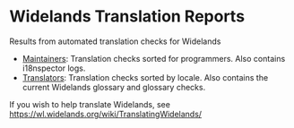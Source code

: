 # Widelands Translation Reports
Results from automated translation checks for Widelands

* [Maintainers](https://github.com/widelands/widelands_translation_reports/tree/master/maintainers): Translation checks sorted for programmers. Also contains i18nspector logs.
* [Translators](https://github.com/widelands/widelands_translation_reports/tree/master/translators): Translation checks sorted by locale. Also contains the current Widelands glossary and glossary checks.

If you wish to help translate Widelands, see https://wl.widelands.org/wiki/TranslatingWidelands/
